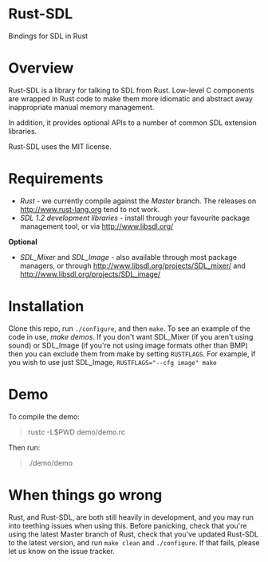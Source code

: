 # Rust-SDL
Bindings for SDL in Rust
# Overview

Rust-SDL is a library for talking to SDL from Rust. Low-level C components are wrapped in Rust code to make them more idiomatic and abstract away inappropriate manual memory management.

In addition, it provides optional APIs to a number of common SDL extension libraries.

Rust-SDL uses the MIT license.

# Requirements

* *Rust* - we currently compile against the *Master* branch. The releases on http://www.rust-lang.org tend to not work.
* *SDL 1.2 development libraries* - install through your favourite package management tool, or via http://www.libsdl.org/

**Optional**
* *SDL_Mixer* and *SDL_Image* - also available through most package managers, or through http://www.libsdl.org/projects/SDL_mixer/ and http://www.libsdl.org/projects/SDL_image/

# Installation
Clone this repo, run `./configure`, and then `make`. To see an example of the code in use, *make demos*.
If you don't want SDL_Mixer (if you aren't using sound) or SDL_Image (if you're not using image formats other than BMP) then you can exclude them from make by setting `RUSTFLAGS`. For example, if you wish to use just SDL_Image, `RUSTFLAGS="--cfg image" make`

# Demo

To compile the demo:

> rustc -L$PWD demo/demo.rc


Then run:

> ./demo/demo

# When things go wrong
Rust, and Rust-SDL, are both still heavily in development, and you may run into teething issues when using this. Before panicking, check that you're using the latest Master branch of Rust, check that you've updated Rust-SDL to the latest version, and run `make clean` and `./configure`. If that fails, please let us know on the issue tracker.
